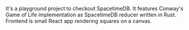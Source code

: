 It's a playground project to checkout SpacetimeDB.
It features Conway's Game of Life implementation as SpacetimeDB reducer written in Rust.
Frontend is small React app rendering squares on a canvas.
